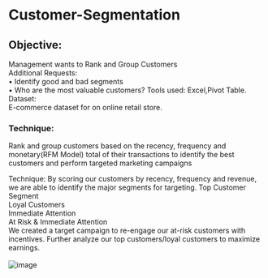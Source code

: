 # Customer-Segmentation

## Objective:
Management wants to Rank and Group Customers<br/>
Additional Requests:<br/>
• Identify good and bad segments<br/>
• Who are the most valuable customers?
Tools used:
Excel,Pivot Table.
Dataset:<br/>
E-commerce dataset for on online retail store.<br/>

### Technique:
Rank and group customers based on the recency, frequency and monetary(RFM Model) total of their transactions to identify the best customers and perform targeted marketing campaigns

Technique:
By scoring our customers by recency, frequency and revenue, we are able to identify the major segments for targeting.
Top Customer Segment<br/>
Loyal Customers<br/>
Immediate Attention<br/>
At Risk & Immediate Attention<br/>
We created a target campaign to re-engage our at-risk customers with incentives. Further analyze our top customers/loyal customers to maximize earnings.<br/><br/>
![image](https://github.com/Baishaki-sfdc/Customer-Segmentation/assets/133767570/f840f8ab-90c1-4322-b5a3-1bc6169e6c70)
